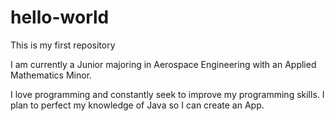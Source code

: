 # hello-world
This is my first repository

I am currently a Junior majoring in Aerospace Engineering with an Applied Mathematics Minor.

I love programming and constantly seek to improve my programming skills.
I plan to perfect my knowledge of Java so I can create an App.
